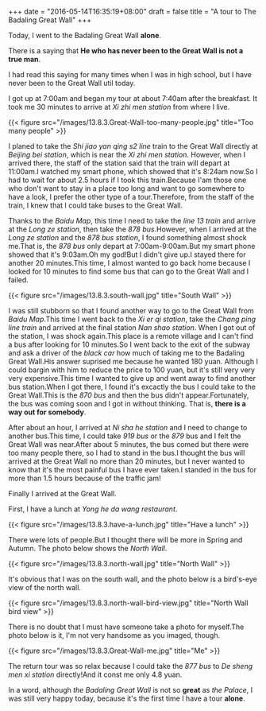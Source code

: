 +++
date = "2016-05-14T16:35:19+08:00"
draft = false
title = "A tour to The Badaling Great Wall"
+++

Today, I went to the Badaling Great Wall **alone**.

There is a saying that **He who has never been to the Great Wall is not a**
**true man**.

I had read this saying for many times when I was in high school, but I have
never been to the Great Wall util today.

I got up at 7:00am and began my tour at about 7:40am after the breakfast.
It took me 30 minutes to arrive at *Xi zhi men station* from where I live.

{{< figure src="/images/13.8.3.Great-Wall-too-many-people.jpg" title="Too many people" >}}

I planed to take the *Shi jiao yan qing s2 line* train to the Great Wall
directly at *Beijing bei station*, which is near the *Xi zhi men station*.
However, when I arrived there, the staff of the station said that the train
will depart at 11:00am.I watched my smart phone, which showed that it's
8:24am now.So I had to wait for about 2.5 hours if I took this train.Because
I'am those one who don't want to stay in a place too long and want to go
somewhere to have a look, I prefer the other type of a tour.Therefore, from
the staff of the train, I knew that I could take buses to the Great Wall.

Thanks to the *Baidu Map*, this time I need to take the *line 13 train* and
arrive at the *Long ze station*, then take the *878 bus*.However, when I
arrived at the *Long ze station* and the *878 bus station*, I found something
almost shock me.That is, the *878 bus* only depart at 7:00am-9:00am.But my
smart phone showed that it's 9:03am.Oh my god!But I didn't give up.I stayed
there for another 20 minutes.This time, I almost wanted to go back home because
I looked for 10 minutes to find some bus that can go to the Great Wall and I
failed.

{{< figure src="/images/13.8.3.south-wall.jpg" title="South Wall" >}}

I was still stubborn so that I found another way to go to the Great Wall from
*Baidu Map*.This time I went back to the *Xi er qi station*, take the
*Chang ping line train* and arrived at the final station *Nan shao station*.
When I got out of the station, I was shock again.This place is a remote village
and I can't find a bus after looking for 10 minutes.So I went back to the
exit of the subway and ask a driver of the *black car* how much of taking me
to the Badaling Great Wall.His answer suprised me because he wanted 180 yuan.
Although I could bargin with him to reduce the price to 100 yuan, but it's
still very very very expensive.This time I wanted to give up and went away to
find another bus station.When I got there, I found it's excactly the bus I
could take to the Great Wall.This is the *870 bus* and then the bus didn't
appear.Fortunately, the bus was coming soon and I got in without thinking.
That is, **there is a way out for somebody**.

After about an hour, I arrived at *Ni sha he station* and I need to change to
another bus.This time, I could take *919 bus* or the *879* bus and I felt the
Great Wall was near.After about 5 minutes, the bus comed but there were too
many people there, so I had to stand in the bus.I thought the bus will arrived
at the Great Wall no more than 20 minutes, but I never wanted to know that it's
the most painful bus I have ever taken.I standed in the bus for more than 1.5
hours because of the traffic jam!

Finally I arrived at the Great Wall.

First, I have a lunch at *Yong he da wang restaurant*.

{{< figure src="/images/13.8.3.have-a-lunch.jpg" title="Have a lunch" >}}

There were lots of people.But I thought there will be more in Spring and Autumn.
The photo below shows the *North Wall*.

{{< figure src="/images/13.8.3.north-wall.jpg" title="North Wall" >}}

It's obvious that I was on the south wall, and the photo below is a bird's-eye
view of the north wall.

{{< figure src="/images/13.8.3.north-wall-bird-view.jpg" title="North Wall bird view" >}}

There is no doubt that I must have someone take a photo for myself.The photo
below is it, I'm not very handsome as you imaged, though.

{{< figure src="/images/13.8.3.Great-Wall-me.jpg" title="Me" >}}

The return tour was so relax because I could take the *877 bus* to
*De sheng men xi station* directly!And it const me only 4.8 yuan.

In a word, although *the Badaling Great Wall* is not so **great** as
*the Palace*, I was still very happy today, because it's the first time I have
a tour **alone**.

